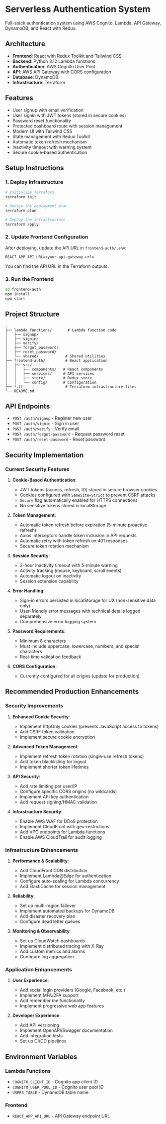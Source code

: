 # Serverless Authentication System

Full-stack authentication system using AWS Cognito, Lambda, API Gateway, DynamoDB, and React with Redux.

## Architecture

- **Frontend**: React with Redux Toolkit and Tailwind CSS
- **Backend**: Python 3.12 Lambda functions
- **Authentication**: AWS Cognito User Pool
- **API**: AWS API Gateway with CORS configuration
- **Database**: DynamoDB
- **Infrastructure**: Terraform

## Features

- User signup with email verification
- User signin with JWT tokens (stored in secure cookies)
- Password reset functionality
- Protected dashboard route with session management
- Modern UI with Tailwind CSS
- State management with Redux Toolkit
- Automatic token refresh mechanism
- Inactivity timeout with warning system
- Secure cookie-based authentication

## Setup Instructions

### 1. Deploy Infrastructure

```bash
# Initialize Terraform
terraform init

# Review the deployment plan
terraform plan

# Deploy the infrastructure
terraform apply
```

### 2. Update Frontend Configuration

After deploying, update the API URL in `frontend-auth/.env`:

```
REACT_APP_API_URL=<your-api-gateway-url>
```

You can find the API URL in the Terraform outputs.

### 3. Run the Frontend

```bash
cd frontend-auth
npm install
npm start
```

## Project Structure

```
.
├── lambda_functions/       # Lambda function code
│   ├── signup/
│   ├── signin/
│   ├── verify/
│   ├── forgot_password/
│   ├── reset_password/
│   └── shared/            # Shared utilities
├── frontend-auth/         # React application
│   ├── src/
│   │   ├── components/   # React components
│   │   ├── services/     # API services
│   │   ├── store/        # Redux store
│   │   └── config/       # Configuration
├── *.tf                   # Terraform infrastructure files
└── README.md
```

## API Endpoints

- `POST /auth/signup` - Register new user
- `POST /auth/signin` - Sign in user
- `POST /auth/verify` - Verify email
- `POST /auth/forgot-password` - Request password reset
- `POST /auth/reset-password` - Reset password

## Security Implementation

### Current Security Features
1. **Cookie-Based Authentication**:
   - JWT tokens (access, refresh, ID) stored in secure browser cookies
   - Cookies configured with `SameSite=Strict` to prevent CSRF attacks
   - `Secure` flag automatically enabled for HTTPS connections
   - No sensitive tokens stored in localStorage

2. **Token Management**:
   - Automatic token refresh before expiration (5-minute proactive refresh)
   - Axios interceptors handle token inclusion in API requests
   - Automatic retry with token refresh on 401 responses
   - Secure token rotation mechanism

3. **Session Security**:
   - 2-hour inactivity timeout with 5-minute warning
   - Activity tracking (mouse, keyboard, scroll events)
   - Automatic logout on inactivity
   - Session extension capability

4. **Error Handling**:
   - Sign-in errors persisted in localStorage for UX (non-sensitive data only)
   - User-friendly error messages with technical details logged separately
   - Comprehensive error logging system

5. **Password Requirements**:
   - Minimum 8 characters
   - Must include uppercase, lowercase, numbers, and special characters
   - Real-time validation feedback

6. **CORS Configuration**:
   - Currently configured for all origins (update for production)

## Recommended Production Enhancements

### Security Improvements
1. **Enhanced Cookie Security**:
   - Implement httpOnly cookies (prevents JavaScript access to tokens)
   - Add CSRF token validation
   - Implement secure cookie encryption

2. **Advanced Token Management**:
   - Implement refresh token rotation (single-use refresh tokens)
   - Add token blacklisting for logout
   - Implement shorter token lifetimes

3. **API Security**:
   - Add rate limiting per user/IP
   - Configure specific CORS origins (no wildcards)
   - Implement API key authentication
   - Add request signing/HMAC validation

4. **Infrastructure Security**:
   - Enable AWS WAF for DDoS protection
   - Implement CloudFront with geo-restrictions
   - Add VPC endpoints for Lambda functions
   - Enable AWS CloudTrail for audit logging

### Infrastructure Enhancements
1. **Performance & Scalability**:
   - Add CloudFront CDN distribution
   - Implement Lambda@Edge for authentication
   - Configure auto-scaling for Lambda concurrency
   - Add ElastiCache for session management

2. **Reliability**:
   - Set up multi-region failover
   - Implement automated backups for DynamoDB
   - Add disaster recovery plan
   - Configure dead letter queues

3. **Monitoring & Observability**:
   - Set up CloudWatch dashboards
   - Implement distributed tracing with X-Ray
   - Add custom metrics and alarms
   - Configure log aggregation

### Application Enhancements
1. **User Experience**:
   - Add social login providers (Google, Facebook, etc.)
   - Implement MFA/2FA support
   - Add remember me functionality
   - Implement progressive web app features

2. **Developer Experience**:
   - Add API versioning
   - Implement OpenAPI/Swagger documentation
   - Add integration tests
   - Set up CI/CD pipelines

## Environment Variables

### Lambda Functions
- `COGNITO_CLIENT_ID` - Cognito app client ID
- `COGNITO_USER_POOL_ID` - Cognito user pool ID
- `USERS_TABLE` - DynamoDB table name

### Frontend
- `REACT_APP_API_URL` - API Gateway endpoint URL